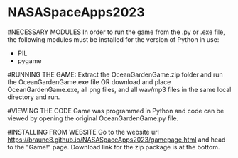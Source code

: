 # NASASpaceApps2023

#NECESSARY MODULES
In order to run the game from the .py or .exe file, the following modules must be installed for the version of Python in use:
- PIL
- pygame

#RUNNING THE GAME:
Extract the OceanGardenGame.zip folder and run the OceanGardenGame.exe file OR download and place OceanGardenGame.exe, all png files, and all wav/mp3 files in the same local directory and run. 

#VIEWING THE CODE
Game was programmed in Python and code can be viewed by opening the original OceanGardenGame.py file.

#INSTALLING FROM WEBSITE
Go to the website url <https://braunc8.github.io/NASASpaceApps2023/gamepage.html> and head to the "Game!" page. Download link for the zip package is at the bottom. 
